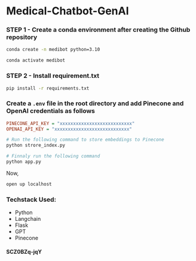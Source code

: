 # Medical-Chatbot-GenAI

### STEP 1 - Create a conda environment after creating the Github repository
```bash
conda create -n medibot python=3.10
```
```bash
conda activate medibot
```

### STEP 2 - Install requirement.txt
```bash
pip install -r requirements.txt
```

### Create a `.env` file in the root directory and add Pinecone and OpenAI credentials as follows

```ini
PINECONE_API_KEY = "xxxxxxxxxxxxxxxxxxxxxxxxxxx"
OPENAI_API_KEY = "xxxxxxxxxxxxxxxxxxxxxxxxxxxx"
```

```bash
# Run the following command to store embeddings to Pinecone
python strore_index.py
```

```bash
# Finnaly run the following command
python app.py
```

Now,
```bash
open up localhost
```

### Techstack Used:

- Python
- Langchain
- Flask
- GPT
- Pinecone

#### SCZ0BZq-jqY